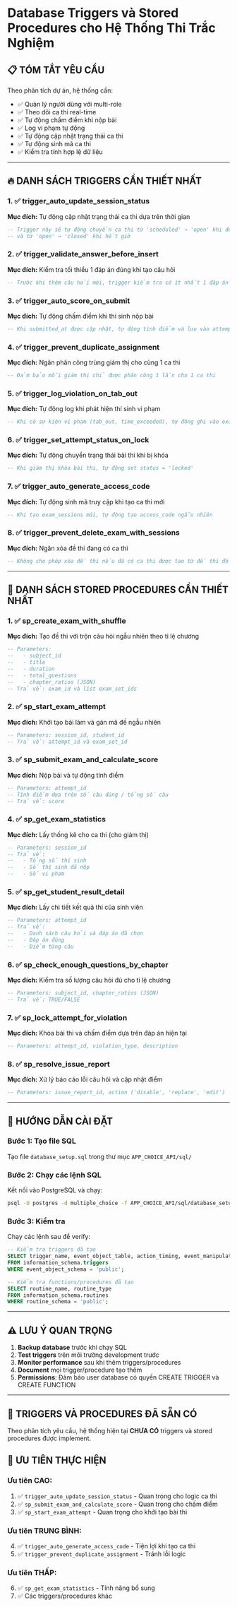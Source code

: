 # Database Triggers và Stored Procedures cho Hệ Thống Thi Trắc Nghiệm

## 📋 TÓM TẮT YÊU CẦU

Theo phân tích dự án, hệ thống cần:
- ✅ Quản lý người dùng với multi-role
- ✅ Theo dõi ca thi real-time
- ✅ Tự động chấm điểm khi nộp bài
- ✅ Log vi phạm tự động
- ✅ Tự động cập nhật trạng thái ca thi
- ✅ Tự động sinh mã ca thi
- ✅ Kiểm tra tính hợp lệ dữ liệu

---

## 🔥 DANH SÁCH TRIGGERS CẦN THIẾT NHẤT

### 1. ✅ **trigger_auto_update_session_status** 
**Mục đích:** Tự động cập nhật trạng thái ca thi dựa trên thời gian
```sql
-- Trigger này sẽ tự động chuyển ca thi từ 'scheduled' → 'open' khi đến giờ bắt đầu
-- và từ 'open' → 'closed' khi hết giờ
```

### 2. ✅ **trigger_validate_answer_before_insert**
**Mục đích:** Kiểm tra tối thiểu 1 đáp án đúng khi tạo câu hỏi
```sql
-- Trước khi thêm câu hỏi mới, trigger kiểm tra có ít nhất 1 đáp án đúng
```

### 3. ✅ **trigger_auto_score_on_submit**
**Mục đích:** Tự động chấm điểm khi thí sinh nộp bài
```sql
-- Khi submitted_at được cập nhật, tự động tính điểm và lưu vào attempts.score
```

### 4. ✅ **trigger_prevent_duplicate_assignment**
**Mục đích:** Ngăn phân công trùng giám thị cho cùng 1 ca thi
```sql
-- Đảm bảo mỗi giám thị chỉ được phân công 1 lần cho 1 ca thi
```

### 5. ✅ **trigger_log_violation_on_tab_out**
**Mục đích:** Tự động log khi phát hiện thí sinh vi phạm
```sql
-- Khi có sự kiện vi phạm (tab_out, time_exceeded), tự động ghi vào exam_violation_logs
```

### 6. ✅ **trigger_set_attempt_status_on_lock**
**Mục đích:** Tự động chuyển trạng thái bài thi khi bị khóa
```sql
-- Khi giám thị khóa bài thi, tự động set status = 'locked'
```

### 7. ✅ **trigger_auto_generate_access_code**
**Mục đích:** Tự động sinh mã truy cập khi tạo ca thi mới
```sql
-- Khi tạo exam_sessions mới, tự động tạo access_code ngẫu nhiên
```

### 8. ✅ **trigger_prevent_delete_exam_with_sessions**
**Mục đích:** Ngăn xóa đề thi đang có ca thi
```sql
-- Không cho phép xóa đề thi nếu đã có ca thi được tạo từ đề thi đó
```

---

## 🔧 DANH SÁCH STORED PROCEDURES CẦN THIẾT NHẤT

### 1. ✅ **sp_create_exam_with_shuffle** 
**Mục đích:** Tạo đề thi với trộn câu hỏi ngẫu nhiên theo tỉ lệ chương
```sql
-- Parameters: 
--   - subject_id
--   - title
--   - duration
--   - total_questions
--   - chapter_ratios (JSON)
-- Trả về: exam_id và list exam_set_ids
```

### 2. ✅ **sp_start_exam_attempt**
**Mục đích:** Khởi tạo bài làm và gán mã đề ngẫu nhiên
```sql
-- Parameters: session_id, student_id
-- Trả về: attempt_id và exam_set_id
```

### 3. ✅ **sp_submit_exam_and_calculate_score**
**Mục đích:** Nộp bài và tự động tính điểm
```sql
-- Parameters: attempt_id
-- Tính điểm dựa trên số câu đúng / tổng số câu
-- Trả về: score
```

### 4. ✅ **sp_get_exam_statistics**
**Mục đích:** Lấy thống kê cho ca thi (cho giám thị)
```sql
-- Parameters: session_id
-- Trả về: 
--   - Tổng số thí sinh
--   - Số thí sinh đã nộp
--   - Số vi phạm
```

### 5. ✅ **sp_get_student_result_detail**
**Mục đích:** Lấy chi tiết kết quả thi của sinh viên
```sql
-- Parameters: attempt_id
-- Trả về: 
--   - Danh sách câu hỏi và đáp án đã chọn
--   - Đáp án đúng
--   - Điểm từng câu
```

### 6. ✅ **sp_check_enough_questions_by_chapter**
**Mục đích:** Kiểm tra số lượng câu hỏi đủ cho tỉ lệ chương
```sql
-- Parameters: subject_id, chapter_ratios (JSON)
-- Trả về: TRUE/FALSE
```

### 7. ✅ **sp_lock_attempt_for_violation**
**Mục đích:** Khóa bài thi và chấm điểm dựa trên đáp án hiện tại
```sql
-- Parameters: attempt_id, violation_type, description
```

### 8. ✅ **sp_resolve_issue_report**
**Mục đích:** Xử lý báo cáo lỗi câu hỏi và cập nhật điểm
```sql
-- Parameters: issue_report_id, action ('disable', 'replace', 'edit')
```

---

## 📝 HƯỚNG DẪN CÀI ĐẶT

### **Bước 1: Tạo file SQL**
Tạo file `database_setup.sql` trong thư mục `APP_CHOICE_API/sql/`

### **Bước 2: Chạy các lệnh SQL**
Kết nối vào PostgreSQL và chạy:

```bash
psql -U postgres -d multiple_choice -f APP_CHOICE_API/sql/database_setup.sql
```

### **Bước 3: Kiểm tra**
Chạy các lệnh sau để verify:

```sql
-- Kiểm tra triggers đã tạo
SELECT trigger_name, event_object_table, action_timing, event_manipulation 
FROM information_schema.triggers 
WHERE event_object_schema = 'public';

-- Kiểm tra functions/procedures đã tạo
SELECT routine_name, routine_type 
FROM information_schema.routines 
WHERE routine_schema = 'public';
```

---

## ⚠️ LƯU Ý QUAN TRỌNG

1. **Backup database** trước khi chạy SQL
2. **Test triggers** trên môi trường development trước
3. **Monitor performance** sau khi thêm triggers/procedures
4. **Document** mọi trigger/procedure tạo thêm
5. **Permissions**: Đảm bảo user database có quyền CREATE TRIGGER và CREATE FUNCTION

---

## 🎯 TRIGGERS VÀ PROCEDURES ĐÃ SẴN CÓ

Theo phân tích yêu cầu, hệ thống hiện tại **CHƯA CÓ** triggers và stored procedures được implement.

## 📌 ƯU TIÊN THỰC HIỆN

### **Ưu tiên CAO:**
1. ✅ `trigger_auto_update_session_status` - Quan trọng cho logic ca thi
2. ✅ `sp_submit_exam_and_calculate_score` - Quan trọng cho chấm điểm
3. ✅ `sp_start_exam_attempt` - Quan trọng cho khởi tạo bài thi

### **Ưu tiên TRUNG BÌNH:**
4. ✅ `trigger_auto_generate_access_code` - Tiện lợi khi tạo ca thi
5. ✅ `trigger_prevent_duplicate_assignment` - Tránh lỗi logic

### **Ưu tiên THẤP:**
6. ✅ `sp_get_exam_statistics` - Tính năng bổ sung
7. ✅ Các triggers/procedures khác

